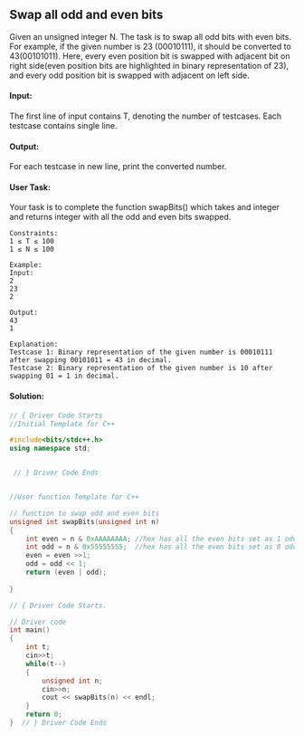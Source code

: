 ## Swap all odd and even bits
Given an unsigned integer N. The task is to swap all odd bits with even bits. For example, if the given number is 23 (00010111), it should be converted to 43(00101011). Here, every even position bit is swapped with adjacent bit on right side(even position bits are highlighted in binary representation of 23), and every odd position bit is swapped with adjacent on left side.

#### Input:
The first line of input contains T, denoting the number of testcases. Each testcase contains single line.

#### Output:
For each testcase in new line, print the converted number.

#### User Task:
Your task is to complete the function swapBits() which takes and integer and returns integer with all the odd and even bits swapped.
```
Constraints:
1 ≤ T ≤ 100
1 ≤ N ≤ 100

Example:
Input:
2
23
2

Output:
43
1

Explanation:
Testcase 1: Binary representation of the given number is 00010111 after swapping 00101011 = 43 in decimal.
Testcase 2: Binary representation of the given number is 10 after swapping 01 = 1 in decimal.
```

#### Solution:
```c++
// { Driver Code Starts
//Initial Template for C++

#include<bits/stdc++.h>
using namespace std;


 // } Driver Code Ends


//User function Template for C++

// function to swap odd and even bits
unsigned int swapBits(unsigned int n)
{
	int even = n & 0xAAAAAAAA; //hex has all the even bits set as 1 odd as 0
	int odd = n & 0x55555555;  //hex has all the even bits set as 0 odd as 1
	even = even >>1;
	odd = odd << 1;
	return (even | odd);
	
}

// { Driver Code Starts.

// Driver code
int main()
{
	int t;
	cin>>t;
	while(t--)
	{
		unsigned int n;
		cin>>n;
		cout << swapBits(n) << endl;
	}
	return 0;
}  // } Driver Code Ends
```
